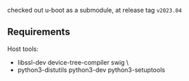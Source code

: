 checked out u-boot as a submodule, at release tag `v2023.04`


## Requirements

Host tools:
- libssl-dev device-tree-compiler swig \
- python3-distutils python3-dev python3-setuptools
